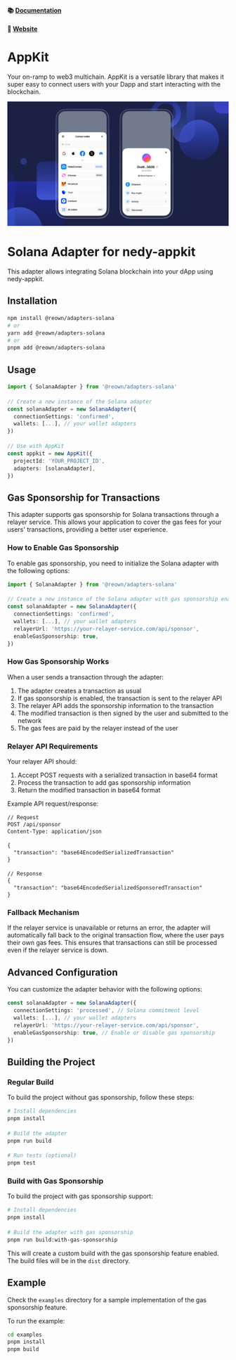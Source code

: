 #### 📚 [Documentation](https://docs.reown.com/appkit/overview)

#### 🔗 [Website](https://reown.com/appkit)

# AppKit

Your on-ramp to web3 multichain. AppKit is a versatile library that makes it super easy to connect users with your Dapp and start interacting with the blockchain.

<p align="center">
  <img src="./.github/assets/header.png" alt="" border="0">
</p>

# Solana Adapter for nedy-appkit

This adapter allows integrating Solana blockchain into your dApp using nedy-appkit.

## Installation

```bash
npm install @reown/adapters-solana
# or
yarn add @reown/adapters-solana
# or
pnpm add @reown/adapters-solana
```

## Usage

```typescript
import { SolanaAdapter } from '@reown/adapters-solana'

// Create a new instance of the Solana adapter
const solanaAdapter = new SolanaAdapter({
  connectionSettings: 'confirmed',
  wallets: [...], // your wallet adapters
})

// Use with AppKit
const appkit = new AppKit({
  projectId: 'YOUR_PROJECT_ID',
  adapters: [solanaAdapter],
})
```

## Gas Sponsorship for Transactions

This adapter supports gas sponsorship for Solana transactions through a relayer service. This allows your application to cover the gas fees for your users' transactions, providing a better user experience.

### How to Enable Gas Sponsorship

To enable gas sponsorship, you need to initialize the Solana adapter with the following options:

```typescript
import { SolanaAdapter } from '@reown/adapters-solana'

// Create a new instance of the Solana adapter with gas sponsorship enabled
const solanaAdapter = new SolanaAdapter({
  connectionSettings: 'confirmed',
  wallets: [...], // your wallet adapters
  relayerUrl: 'https://your-relayer-service.com/api/sponsor',
  enableGasSponsorship: true,
})
```

### How Gas Sponsorship Works

When a user sends a transaction through the adapter:

1. The adapter creates a transaction as usual
2. If gas sponsorship is enabled, the transaction is sent to the relayer API
3. The relayer API adds the sponsorship information to the transaction
4. The modified transaction is then signed by the user and submitted to the network
5. The gas fees are paid by the relayer instead of the user

### Relayer API Requirements

Your relayer API should:

1. Accept POST requests with a serialized transaction in base64 format
2. Process the transaction to add gas sponsorship information
3. Return the modified transaction in base64 format

Example API request/response:

```
// Request
POST /api/sponsor
Content-Type: application/json

{
  "transaction": "base64EncodedSerializedTransaction"
}

// Response
{
  "transaction": "base64EncodedSerializedSponsoredTransaction"
}
```

### Fallback Mechanism

If the relayer service is unavailable or returns an error, the adapter will automatically fall back to the original transaction flow, where the user pays their own gas fees. This ensures that transactions can still be processed even if the relayer service is down.

## Advanced Configuration

You can customize the adapter behavior with the following options:

```typescript
const solanaAdapter = new SolanaAdapter({
  connectionSettings: 'processed', // Solana commitment level
  wallets: [...], // your wallet adapters
  relayerUrl: 'https://your-relayer-service.com/api/sponsor',
  enableGasSponsorship: true, // Enable or disable gas sponsorship
})
```

## Building the Project

### Regular Build

To build the project without gas sponsorship, follow these steps:

```bash
# Install dependencies
pnpm install

# Build the adapter
pnpm run build

# Run tests (optional)
pnpm test
```

### Build with Gas Sponsorship

To build the project with gas sponsorship support:

```bash
# Install dependencies
pnpm install

# Build the adapter with gas sponsorship
pnpm run build:with-gas-sponsorship
```

This will create a custom build with the gas sponsorship feature enabled. The build files will be in the `dist` directory.

## Example

Check the `examples` directory for a sample implementation of the gas sponsorship feature.

To run the example:

```bash
cd examples
pnpm install
pnpm build
```
